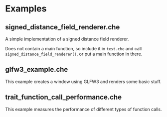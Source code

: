 # Examples

## signed_distance_field_renderer.che
A simple implementation of a signed distance field renderer.

Does not contain a main function, so include it in `test.che` and call `signed_distance_field_renderer()`, or put a main function in there.

## glfw3_example.che
This example creates a window using GLFW3 and renders some basic stuff.

## trait_function_call_performance.che
This example measures the performance of different types of function calls.